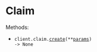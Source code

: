 # Claim

Methods:

- <code title="post /claim">client.claim.<a href="./src/chonk9k_api/resources/claim.py">create</a>(\*\*<a href="src/chonk9k_api/types/claim_create_params.py">params</a>) -> None</code>
